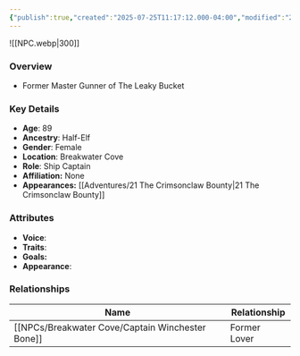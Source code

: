 ```yaml
---
{"publish":true,"created":"2025-07-25T11:17:12.000-04:00","modified":"2025-10-03T09:53:33.852-04:00","published":"2025-10-03T09:53:33.852-04:00","cssclasses":"","Age":"89","Ancestry":["Half-Elf"],"Gender":"Female","Location":["Breakwater Cove"],"Role":["Ship Captain"],"Affiliation":["None"],"Appearances":["[[21 The Crimsonclaw Bounty]]"]}
---
```



![[NPC.webp\|300]]

### Overview
- Former Master Gunner of The Leaky Bucket

### Key Details
- **Age**: 89
- **Ancestry**: Half-Elf
- **Gender**: Female
- **Location**: Breakwater Cove
- **Role**: Ship Captain
- **Affiliation:** None
- **Appearances:** [[Adventures/21 The Crimsonclaw Bounty\|21 The Crimsonclaw Bounty]]

### Attributes
- **Voice**: 
- **Traits**: 
- **Goals:** 
- **Appearance**: 

### Relationships

| Name                        | Relationship |
| --------------------------- | ------------ |
| [[NPCs/Breakwater Cove/Captain Winchester Bone]] | Former Lover |

